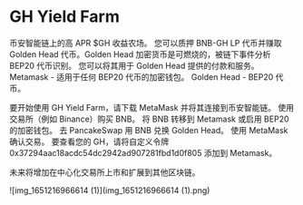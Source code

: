 # GH Yield Farm

币安智能链上的高 APR $GH 收益农场。 您可以质押 BNB-GH LP 代币并赚取 Golden Head 代币。Golden Head 加密货币是可燃烧的，被链下事件分析 BEP20 代币识别。 您可以将其用于 Golden Head 提供的付款和服务。 Metamask - 适用于任何 BEP20 代币的加密钱包。 Golden Head - BEP20 代币。

要开始使用 GH Yield Farm，请下载 MetaMask 并将其连接到币安智能链。 使用交易所（例如 Binance）购买 BNB。 将 BNB 转移到 Metamask 或启用 BEP20 的加密钱包。 去 PancakeSwap 用 BNB 兑换 Golden Head。 使用 MetaMask 确认交易。 要查看您的 GH，请将自定义令牌 0x37294aac18acdc54dc2942ad907281fbd1d0f805 添加到 Metamask。

未来将增加在中心化交易所上市和扩展到其他区块链。

![img_1651216966614 (1)](img_1651216966614 (1).png)
